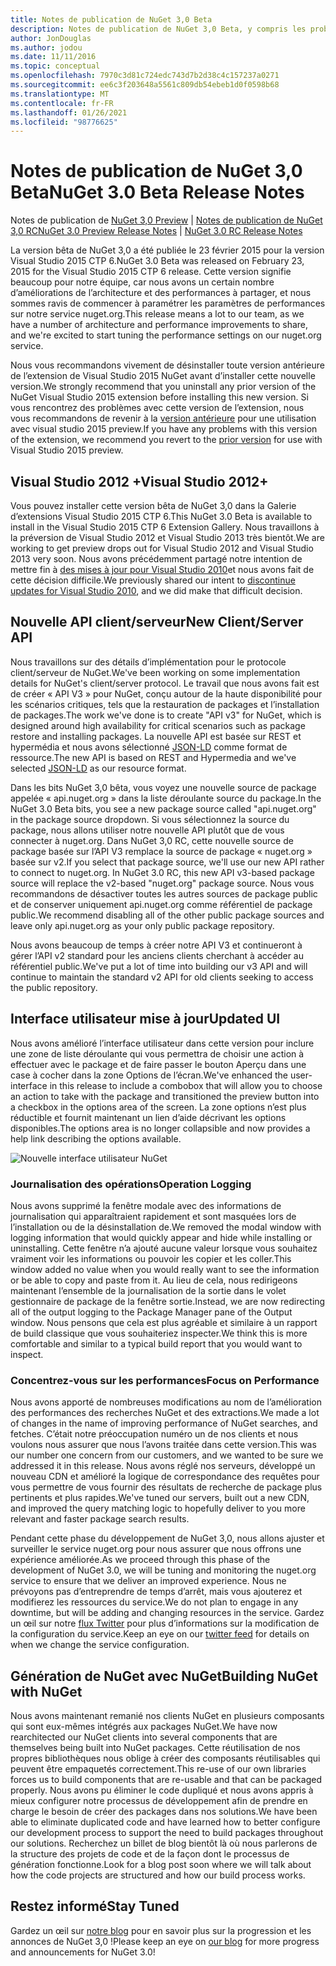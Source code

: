 ```yaml
---
title: Notes de publication de NuGet 3,0 Beta
description: Notes de publication de NuGet 3,0 Beta, y compris les problèmes connus, les correctifs de bogues, les fonctionnalités ajoutées et DCR.
author: JonDouglas
ms.author: jodou
ms.date: 11/11/2016
ms.topic: conceptual
ms.openlocfilehash: 7970c3d81c724edc743d7b2d38c4c157237a0271
ms.sourcegitcommit: ee6c3f203648a5561c809db54ebeb1d0f0598b68
ms.translationtype: MT
ms.contentlocale: fr-FR
ms.lasthandoff: 01/26/2021
ms.locfileid: "98776625"
---
```

# <a name="nuget-30-beta-release-notes"></a><span data-ttu-id="d0735-103">Notes de publication de NuGet 3,0 Beta</span><span class="sxs-lookup"><span data-stu-id="d0735-103">NuGet 3.0 Beta Release Notes</span></span>

<span data-ttu-id="d0735-104">Notes de publication de [NuGet 3,0 Preview](../release-notes/nuget-3.0-preview.md)  |  [Notes de publication de NuGet 3,0 RC](../release-notes/nuget-3.0-rc.md)</span><span class="sxs-lookup"><span data-stu-id="d0735-104">[NuGet 3.0 Preview Release Notes](../release-notes/nuget-3.0-preview.md) | [NuGet 3.0 RC Release Notes](../release-notes/nuget-3.0-rc.md)</span></span>

<span data-ttu-id="d0735-105">La version bêta de NuGet 3,0 a été publiée le 23 février 2015 pour la version Visual Studio 2015 CTP 6.</span><span class="sxs-lookup"><span data-stu-id="d0735-105">NuGet 3.0 Beta was released on February 23, 2015 for the Visual Studio 2015 CTP 6 release.</span></span> <span data-ttu-id="d0735-106">Cette version signifie beaucoup pour notre équipe, car nous avons un certain nombre d’améliorations de l’architecture et des performances à partager, et nous sommes ravis de commencer à paramétrer les paramètres de performances sur notre service nuget.org.</span><span class="sxs-lookup"><span data-stu-id="d0735-106">This release means a lot to our team, as we have a number of architecture and performance improvements to share, and we're excited to start tuning the performance settings on our nuget.org service.</span></span>

<span data-ttu-id="d0735-107">Nous vous recommandons vivement de désinstaller toute version antérieure de l’extension de Visual Studio 2015 NuGet avant d’installer cette nouvelle version.</span><span class="sxs-lookup"><span data-stu-id="d0735-107">We strongly recommend that you uninstall any prior version of the NuGet Visual Studio 2015 extension before installing this new version.</span></span>  <span data-ttu-id="d0735-108">Si vous rencontrez des problèmes avec cette version de l’extension, nous vous recommandons de revenir à la [version antérieure](http://nuget.codeplex.com/downloads/get/909582) pour une utilisation avec visual studio 2015 preview.</span><span class="sxs-lookup"><span data-stu-id="d0735-108">If you have any problems with this version of the extension, we recommend you revert to the [prior version](http://nuget.codeplex.com/downloads/get/909582) for use with Visual Studio 2015 preview.</span></span>

## <a name="visual-studio-2012"></a><span data-ttu-id="d0735-109">Visual Studio 2012 +</span><span class="sxs-lookup"><span data-stu-id="d0735-109">Visual Studio 2012+</span></span>

<span data-ttu-id="d0735-110">Vous pouvez installer cette version bêta de NuGet 3,0 dans la Galerie d’extensions Visual Studio 2015 CTP 6.</span><span class="sxs-lookup"><span data-stu-id="d0735-110">This NuGet 3.0 Beta is available to install in the Visual Studio 2015 CTP 6 Extension Gallery.</span></span> <span data-ttu-id="d0735-111">Nous travaillons à la préversion de Visual Studio 2012 et Visual Studio 2013 très bientôt.</span><span class="sxs-lookup"><span data-stu-id="d0735-111">We are working to get preview drops out for Visual Studio 2012 and Visual Studio 2013 very soon.</span></span> <span data-ttu-id="d0735-112">Nous avons précédemment partagé notre intention de mettre fin à [des mises à jour pour Visual Studio 2010](http://blog.nuget.org/20141002/visual-studio-2010.html)et nous avons fait de cette décision difficile.</span><span class="sxs-lookup"><span data-stu-id="d0735-112">We previously shared our intent to [discontinue updates for Visual Studio 2010](http://blog.nuget.org/20141002/visual-studio-2010.html), and we did make that difficult decision.</span></span>

## <a name="new-clientserver-api"></a><span data-ttu-id="d0735-113">Nouvelle API client/serveur</span><span class="sxs-lookup"><span data-stu-id="d0735-113">New Client/Server API</span></span>

<span data-ttu-id="d0735-114">Nous travaillons sur des détails d’implémentation pour le protocole client/serveur de NuGet.</span><span class="sxs-lookup"><span data-stu-id="d0735-114">We've been working on some implementation details for NuGet's client/server protocol.</span></span> <span data-ttu-id="d0735-115">Le travail que nous avons fait est de créer « API V3 » pour NuGet, conçu autour de la haute disponibilité pour les scénarios critiques, tels que la restauration de packages et l’installation de packages.</span><span class="sxs-lookup"><span data-stu-id="d0735-115">The work we've done is to create "API v3" for NuGet, which is designed around high availability for critical scenarios such as package restore and installing packages.</span></span> <span data-ttu-id="d0735-116">La nouvelle API est basée sur REST et hypermédia et nous avons sélectionné [JSON-LD](http://json-ld.org) comme format de ressource.</span><span class="sxs-lookup"><span data-stu-id="d0735-116">The new API is based on REST and Hypermedia and we've selected [JSON-LD](http://json-ld.org) as our resource format.</span></span>

<span data-ttu-id="d0735-117">Dans les bits NuGet 3,0 bêta, vous voyez une nouvelle source de package appelée « api.nuget.org » dans la liste déroulante source du package.</span><span class="sxs-lookup"><span data-stu-id="d0735-117">In the NuGet 3.0 Beta bits, you see a new package source called "api.nuget.org" in the package source dropdown.</span></span>   <span data-ttu-id="d0735-118">Si vous sélectionnez la source du package, nous allons utiliser notre nouvelle API plutôt que de vous connecter à nuget.org. Dans NuGet 3,0 RC, cette nouvelle source de package basée sur l’API V3 remplace la source de package « nuget.org » basée sur v2.</span><span class="sxs-lookup"><span data-stu-id="d0735-118">If you select that package source, we'll use our new API rather to connect to nuget.org. In NuGet 3.0 RC, this new API v3-based package source will replace the v2-based "nuget.org" package source.</span></span>  <span data-ttu-id="d0735-119">Nous vous recommandons de désactiver toutes les autres sources de package public et de conserver uniquement api.nuget.org comme référentiel de package public.</span><span class="sxs-lookup"><span data-stu-id="d0735-119">We recommend disabling all of the other public package sources and leave only api.nuget.org as your only public package repository.</span></span>

<span data-ttu-id="d0735-120">Nous avons beaucoup de temps à créer notre API V3 et continueront à gérer l’API v2 standard pour les anciens clients cherchant à accéder au référentiel public.</span><span class="sxs-lookup"><span data-stu-id="d0735-120">We've put a lot of time into building our v3 API and will continue to maintain the standard v2 API for old clients seeking to access the public repository.</span></span>

## <a name="updated-ui"></a><span data-ttu-id="d0735-121">Interface utilisateur mise à jour</span><span class="sxs-lookup"><span data-stu-id="d0735-121">Updated UI</span></span>

<span data-ttu-id="d0735-122">Nous avons amélioré l’interface utilisateur dans cette version pour inclure une zone de liste déroulante qui vous permettra de choisir une action à effectuer avec le package et de faire passer le bouton Aperçu dans une case à cocher dans la zone Options de l’écran.</span><span class="sxs-lookup"><span data-stu-id="d0735-122">We've enhanced the user-interface in this release to include a combobox that will allow you to choose an action to take with the package and transitioned the preview button into a checkbox in the options area of the screen.</span></span>  <span data-ttu-id="d0735-123">La zone options n’est plus réductible et fournit maintenant un lien d’aide décrivant les options disponibles.</span><span class="sxs-lookup"><span data-stu-id="d0735-123">The options area is no longer collapsible and now provides a help link describing the options available.</span></span>

![Nouvelle interface utilisateur NuGet](./media/NuGet-3.0-Beta/updated-ui.png)


### <a name="operation-logging"></a><span data-ttu-id="d0735-125">Journalisation des opérations</span><span class="sxs-lookup"><span data-stu-id="d0735-125">Operation Logging</span></span>

<span data-ttu-id="d0735-126">Nous avons supprimé la fenêtre modale avec des informations de journalisation qui apparaîtraient rapidement et sont masquées lors de l’installation ou de la désinstallation de.</span><span class="sxs-lookup"><span data-stu-id="d0735-126">We removed the modal window with logging information that would quickly appear and hide while installing or uninstalling.</span></span>  <span data-ttu-id="d0735-127">Cette fenêtre n’a ajouté aucune valeur lorsque vous souhaitez vraiment voir les informations ou pouvoir les copier et les coller.</span><span class="sxs-lookup"><span data-stu-id="d0735-127">This window added no value when you would really want to see the information or be able to copy and paste from it.</span></span>  <span data-ttu-id="d0735-128">Au lieu de cela, nous redirigeons maintenant l’ensemble de la journalisation de la sortie dans le volet gestionnaire de package de la fenêtre sortie.</span><span class="sxs-lookup"><span data-stu-id="d0735-128">Instead, we are now redirecting all of the output logging to the Package Manager pane of the Output window.</span></span>  <span data-ttu-id="d0735-129">Nous pensons que cela est plus agréable et similaire à un rapport de build classique que vous souhaiteriez inspecter.</span><span class="sxs-lookup"><span data-stu-id="d0735-129">We think this is more comfortable and similar to a typical build report that you would want to inspect.</span></span>


### <a name="focus-on-performance"></a><span data-ttu-id="d0735-130">Concentrez-vous sur les performances</span><span class="sxs-lookup"><span data-stu-id="d0735-130">Focus on Performance</span></span>

<span data-ttu-id="d0735-131">Nous avons apporté de nombreuses modifications au nom de l’amélioration des performances des recherches NuGet et des extractions.</span><span class="sxs-lookup"><span data-stu-id="d0735-131">We made a lot of changes in the name of improving performance of NuGet searches, and fetches.</span></span>  <span data-ttu-id="d0735-132">C’était notre préoccupation numéro un de nos clients et nous voulons nous assurer que nous l’avons traitée dans cette version.</span><span class="sxs-lookup"><span data-stu-id="d0735-132">This was our number one concern from our customers, and we wanted to be sure we addressed it in this release.</span></span>  <span data-ttu-id="d0735-133">Nous avons réglé nos serveurs, développé un nouveau CDN et amélioré la logique de correspondance des requêtes pour vous permettre de vous fournir des résultats de recherche de package plus pertinents et plus rapides.</span><span class="sxs-lookup"><span data-stu-id="d0735-133">We've tuned our servers, built out a new CDN, and improved the query matching logic to hopefully deliver to you more relevant and faster package search results.</span></span>

<span data-ttu-id="d0735-134">Pendant cette phase du développement de NuGet 3,0, nous allons ajuster et surveiller le service nuget.org pour nous assurer que nous offrons une expérience améliorée.</span><span class="sxs-lookup"><span data-stu-id="d0735-134">As we proceed through this phase of the development of NuGet 3.0, we will be tuning and monitoring the nuget.org service to ensure that we deliver an improved experience.</span></span>  <span data-ttu-id="d0735-135">Nous ne prévoyons pas d’entreprendre de temps d’arrêt, mais vous ajouterez et modifierez les ressources du service.</span><span class="sxs-lookup"><span data-stu-id="d0735-135">We do not plan to engage in any downtime, but will be adding and changing resources in the service.</span></span>  <span data-ttu-id="d0735-136">Gardez un œil sur notre [flux Twitter](http://twitter.com/nuget) pour plus d’informations sur la modification de la configuration du service.</span><span class="sxs-lookup"><span data-stu-id="d0735-136">Keep an eye on our [twitter feed](http://twitter.com/nuget) for details on when we change the service configuration.</span></span>

## <a name="building-nuget-with-nuget"></a><span data-ttu-id="d0735-137">Génération de NuGet avec NuGet</span><span class="sxs-lookup"><span data-stu-id="d0735-137">Building NuGet with NuGet</span></span>

<span data-ttu-id="d0735-138">Nous avons maintenant remanié nos clients NuGet en plusieurs composants qui sont eux-mêmes intégrés aux packages NuGet.</span><span class="sxs-lookup"><span data-stu-id="d0735-138">We have now rearchitected our NuGet clients into several components that are themselves being built into NuGet packages.</span></span> <span data-ttu-id="d0735-139">Cette réutilisation de nos propres bibliothèques nous oblige à créer des composants réutilisables qui peuvent être empaquetés correctement.</span><span class="sxs-lookup"><span data-stu-id="d0735-139">This re-use of our own libraries forces us to build components that are re-usable and that can be packaged properly.</span></span>  <span data-ttu-id="d0735-140">Nous avons pu éliminer le code dupliqué et nous avons appris à mieux configurer notre processus de développement afin de prendre en charge le besoin de créer des packages dans nos solutions.</span><span class="sxs-lookup"><span data-stu-id="d0735-140">We have been able to eliminate duplicated code and have learned how to better configure our development process to support the need to build packages throughout our solutions.</span></span>  <span data-ttu-id="d0735-141">Recherchez un billet de blog bientôt là où nous parlerons de la structure des projets de code et de la façon dont le processus de génération fonctionne.</span><span class="sxs-lookup"><span data-stu-id="d0735-141">Look for a blog post soon where we will talk about how the code projects are structured and how our build process works.</span></span>

## <a name="stay-tuned"></a><span data-ttu-id="d0735-142">Restez informé</span><span class="sxs-lookup"><span data-stu-id="d0735-142">Stay Tuned</span></span>

<span data-ttu-id="d0735-143">Gardez un œil sur [notre blog](http://blog.nuget.org) pour en savoir plus sur la progression et les annonces de NuGet 3,0 !</span><span class="sxs-lookup"><span data-stu-id="d0735-143">Please keep an eye on [our blog](http://blog.nuget.org) for more progress and announcements for NuGet 3.0!</span></span>
